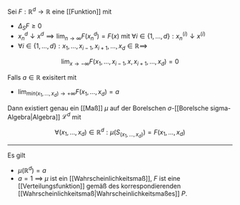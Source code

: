 Sei $F : \mathbb{R}^d \to \mathbb{R}$ eine [[Funktion]] mit
- $\Delta_S F \ge 0$
- $x_n^d \downarrow x^d \implies \lim_{n \to \infty} F(x_n^d) = F(x)$ mit $\forall i \in \{ 1, \dots, d \} : x_n^{(i)} \downarrow x^{(i)}$
- $\forall i \in \{ 1, \dots, d \} : x_1, \dots, x_{i - 1}, x_{i + 1}, \dots, x_d \in \mathbb{R} \implies$

$$
	\lim_{x \to -\infty} F(x_1, \dots, x_{i - 1}, x, x_{i + 1}, \dots, x_d) = 0
$$

Falls $a \in \mathbb{R}$ exisitert mit
- $\lim_{min(x_1, \dots, x_d) \to +\infty} F(x_1, \dots, x_d) = a$

Dann existiert genau ein [[Maß]] $\mu$ auf der Borelschen $\sigma$-[[Borelsche sigma-Algebra|Algebra]] $\mathcal{L}^d$ mit

$$
	\forall (x_1, \dots, x_d) \in \mathbb{R}^d : \mu(S_{(x_1, \dots, x_d)}) = F(x_1, \dots, x_d)
$$

---

Es gilt
- $\mu(\mathbb{R}^d) = a$
- $a = 1$ $\implies$ $\mu$ ist ein [[Wahrscheinlichkeitsmaß]], $F$ ist eine [[Verteilungsfunktion]] gemäß des korrespondierenden [[Wahrscheinlichkeitsmaß|Wahrscheinlichkeitsmaßes]] $P$.